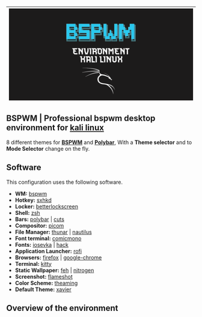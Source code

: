 | ![bspwm-environment](https://github.com/AlvinPix/bspwm/blob/main/resources/bspwm.png?raw=true) |
| ---------------------------------------------------------------------------------------------- |

## BSPWM | Professional bspwm desktop environment for [kali linux](https://www.kali.org/)

8 different themes for [**BSPWM**](https://github.com/baskerville/bspwm.git) and [**Polybar**](https://github.com/polybar/polybar.git), With a **Theme selector** and to **Mode Selector** change on the fly.

## Software

This configuration uses the following software.

- **WM:** [bspwm](https://github.com/baskerville/bspwm.git)
- **Hotkey:** [sxhkd](https://github.com/baskerville/sxhkd)
- **Locker:** [betterlockscreen](https://github.com/betterlockscreen/betterlockscreen)
- **Shell:** [zsh](https://www.zsh.org/)
- **Bars:** [polybar](https://github.com/polybar/polybar) | [cuts](https://github.com/adi1090x/polybar-themes#cuts)
- **Compositor:** [picom](https://github.com/yshui/picom)
- **File Manager:** [thunar](https://docs.xfce.org/xfce/thunar/start) | [nautilus](https://wiki.gnome.org/action/show/Apps/Files?action=show&redirect=Apps%2FNautilus)
- **Font terminal:** [comicmono](https://dtinth.github.io/comic-mono-font/)
- **Fonts:** [iosevka](https://github.com/ryanoasis/nerd-fonts/tree/master/patched-fonts/Iosevka) | [hack](https://github.com/ryanoasis/nerd-fonts/tree/master/patched-fonts/Hack)
- **Application Launcher:** [rofi](https://github.com/davatorium/rofi)
- **Browsers:** [firefox](https://www.mozilla.org/en-US/firefox/new/) | [google-chrome](https://www.google.com/intl/es-419/chrome/)
- **Terminal:** [kitty](https://sw.kovidgoyal.net/kitty/)
- **Static Wallpaper:** [feh](https://github.com/derf/feh) | [nitrogen](https://wiki.archlinux.org/title/nitrogen)
- **Screenshot:** [flameshot](https://flameshot.org/)
- **Color Scheme:** [theaming](https://github.com/AlvinPix/bspwm/blob/main/scripts/Theaming.sh)
- **Default Theme:** [xavier](https://github.com/AlvinPix/bspwm/tree/main#xavier)

## Overview of the environment

